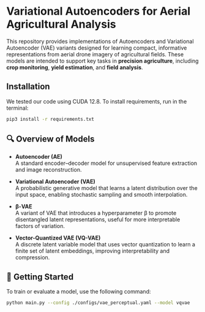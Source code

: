# Variational Autoencoders for Aerial Agricultural Analysis

This repository provides implementations of Autoencoders and Variational Autoencoder (VAE) variants designed for learning compact, informative representations from aerial drone imagery of agricultural fields. These models are intended to support key tasks in **precision agriculture**, including **crop monitoring**, **yield estimation**, and **field analysis**.

## Installation 
We tested our code using CUDA 12.8. To install requirements, run in the  terminal:
```bash
pip3 install -r requirements.txt
```

## 🔍 Overview of Models

- **Autoencoder (AE)**  
  A standard encoder–decoder model for unsupervised feature extraction and image reconstruction.

- **Variational Autoencoder (VAE)**  
  A probabilistic generative model that learns a latent distribution over the input space, enabling stochastic sampling and smooth interpolation.

- **β-VAE**  
  A variant of VAE that introduces a hyperparameter β to promote disentangled latent representations, useful for more interpretable factors of variation.

- **Vector-Quantized VAE (VQ-VAE)**  
  A discrete latent variable model that uses vector quantization to learn a finite set of latent embeddings, improving interpretability and compression.

## 🚀 Getting Started

To train or evaluate a model, use the following command:

```bash
python main.py --config ./configs/vae_perceptual.yaml --model vqvae
```

